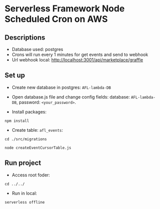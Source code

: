 
# Serverless Framework Node Scheduled Cron on AWS

## Descriptions

- Database used: postgres
- Crons will run every 1 minutes for get events and send to webhook
- Url webhook local: <http://localhost:3001/api/marketplace/graffle>

## Set up

- Create new database in postgres: `AFL-lambda-DB`

- Open database.js file and change config fields: database: `AFL-lambda-DB`, password: `<your_password>`.

- Install packages:

```pseudo
npm install
```

- Create table: `afl_events`:

```pseudo
cd ./src/migrations
```

```pseudo
node createEventCursorTable.js
```

## Run project

- Access root foder:

```pseudo
cd ../../
```

- Run in local:

```pseudo
serverless offline
```
